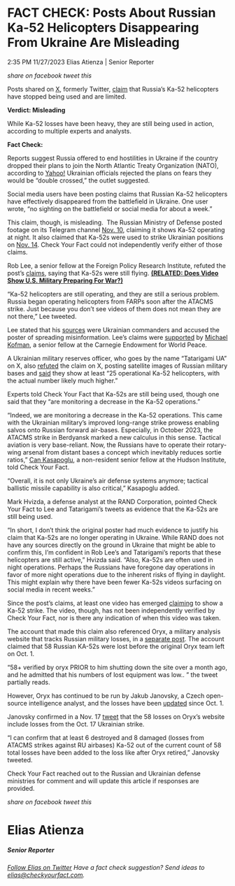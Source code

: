 FACT CHECK: Posts About Russian Ka-52 Helicopters Disappearing From Ukraine Are Misleading
==========================================================================================

2:35 PM 11/27/2023 Elias Atienza | Senior Reporter

_share on facebook_ _tweet this_

 

Posts shared on [X](https://twitter.com/secretsqrl123/status/1725040339004563631), formerly Twitter, [claim](https://twitter.com/secretsqrl123/status/1725042911157305518?ref_src=twsrc%5Etfw) that Russia’s Ka-52 helicopters have stopped being used and are limited.

 

**Verdict: Misleading**

While Ka-52 losses have been heavy, they are still being used in action, according to multiple experts and analysts.

 

**Fact Check:**

Reports suggest Russia offered to end hostilities in Ukraine if the country dropped their plans to join the North Atlantic Treaty Organization (NATO), according to [Yahoo!](https://news.yahoo.com/russia-offered-end-invasion-ukraine-142233992.html) Ukrainian officials rejected the plans on fears they would be “double crossed,” the outlet suggested.

Social media users have been posting claims that Russian Ka-52 helicopters have effectively disappeared from the battlefield in Ukraine. One user wrote, “no sighting on the battlefield or social media for about a week.”

 

This claim, though, is misleading.  The Russian Ministry of Defense posted footage on its Telegram channel [Nov. 10](https://t.me/mod_russia_en/10783), claiming it shows Ka-52 operating at night. It also claimed that Ka-52s were used to strike Ukrainian positions on [Nov. 14](https://t.me/mod_russia_en/10826). Check Your Fact could not independently verify either of those claims.

Rob Lee, a senior fellow at the Foreign Policy Research Institute, refuted the post’s [claims](https://twitter.com/RALee85/status/1725167378420367679?ref_src=twsrc%5Etfw), saying that Ka-52s were still flying. **[(RELATED: Does Video Show U.S. Military Preparing For War?)](https://checkyourfact.com/2023/11/15/fact-check-u-s-military-preparing-war/)**

“Ka-52 helicopters are still operating, and they are still a serious problem. Russia began operating helicopters from FARPs soon after the ATACMS strike. Just because you don’t see videos of them does not mean they are not there,” Lee tweeted.

Lee stated that his [sources](https://twitter.com/RALee85/status/1725214401886654973) were Ukrainian commanders and accused the poster of spreading misinformation. Lee’s claims were [supported](https://twitter.com/KofmanMichael/status/1725235399621001524) by [Michael Kofman](https://carnegieendowment.org/experts/2362), a senior fellow at the Carnegie Endowment for World Peace.

A Ukrainian military reserves officer, who goes by the name “Tatarigami UA” on X, also [refuted](https://twitter.com/Tatarigami_UA/status/1725628555285893436) the claim on X, posting satellite images of Russian military bases and [said](https://twitter.com/Tatarigami_UA/status/1725628585770098945) they show at least “25 operational Ka-52 helicopters, with the actual number likely much higher.”

Experts told Check Your Fact that Ka-52s are still being used, though one said that they “are monitoring a decrease in the Ka-52 operations.”

“Indeed, we are monitoring a decrease in the Ka-52 operations. This came with the Ukrainian military’s improved long-range strike prowess enabling salvos onto Russian forward air-bases. Especially, in October 2023, the ATACMS strike in Berdyansk marked a new calculus in this sense. Tactical aviation is very base-reliant. Now, the Russians have to operate their rotary-wing arsenal from distant bases a concept which inevitably reduces sortie ratios,” [Can Kasapoglu](https://www.hudson.org/experts/1452-can-kasapoglu), a non-resident senior fellow at the Hudson Institute, told Check Your Fact.

“Overall, it is not only Ukraine’s air defense systems anymore; tactical ballistic missile capability is also critical,” Kasapoglu added.

Mark Hvizda, a defense analyst at the RAND Corporation, pointed Check Your Fact to Lee and Tatarigami’s tweets as evidence that the Ka-52s are still being used.

“In short, I don’t think the original poster had much evidence to justify his claim that Ka-52s are no longer operating in Ukraine. While RAND does not have any sources directly on the ground in Ukraine that might be able to confirm this, I’m confident in Rob Lee’s and Tatarigami’s reports that these helicopters are still active,” Hvizda said. “Also, Ka-52s are often used in night operations. Perhaps the Russians have foregone day operations in favor of more night operations due to the inherent risks of flying in daylight. This might explain why there have been fewer Ka-52s videos surfacing on social media in recent weeks.”

Since the post’s claims, at least one video has emerged [claiming](https://t.me/voin_dv/6010) to show a Ka-52 strike. The video, though, has not been independently verified by Check Your Fact, nor is there any indication of when this video was taken.

The account that made this claim also referenced Oryx, a military analysis website that tracks Russian military losses, in a [separate post](https://twitter.com/secretsqrl123/status/1725212333054587339). The account claimed that 58 Russian KA-52s were lost before the original Oryx team left on Oct. 1.

“58+ verified by oryx PRIOR to him shutting down the site over a month ago, and he admitted that his numbers of lost equipment was low.. ” the tweet partially reads.

However, Oryx has continued to be run by Jakub Janovsky, a Czech open-source intelligence analyst, and the losses have been [updated](https://www.oryxspioenkop.com/2022/03/list-of-aircraft-losses-during-2022.html) since Oct. 1.

Janovsky confirmed in a Nov. 17 [tweet](https://twitter.com/Rebel44CZ/status/1725575260139905301?ref_src=twsrc%5Etfw) that the 58 losses on Oryx’s website include losses from the Oct. 17 Ukrainian strike.

“I can confirm that at least 6 destroyed and 8 damaged (losses from ATACMS strikes against RU airbases) Ka-52 out of the current count of 58 total losses have been added to the loss like after Oryx retired,” Janovsky tweeted.

Check Your Fact reached out to the Russian and Ukrainian defense ministries for comment and will update this article if responses are provided.

_share on facebook_ _tweet this_

Elias Atienza
=============

##### Senior Reporter

_[Follow Elias on Twitter](https://twitter.com/AtienzaElias)_ _Have a fact check suggestion? Send ideas to [elias@checkyourfact.com](elias@checkyourfact.com)._